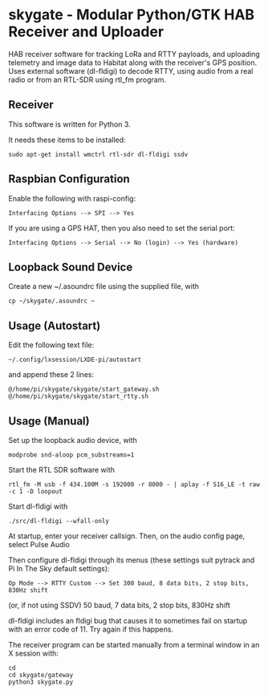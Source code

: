 # skygate - Modular Python/GTK HAB Receiver and Uploader

HAB receiver software for tracking LoRa and RTTY payloads, and uploading telemetry and image data to Habitat along with the receiver's GPS position.  Uses external software (dl-fldigi) to decode RTTY, using audio from a real radio or from an RTL-SDR using rtl_fm program.


## Receiver ##


This software is written for Python 3.

It needs these items to be installed:

    sudo apt-get install wmctrl rtl-sdr dl-fldigi ssdv 

 
## Raspbian Configuration ##

Enable the following with raspi-config:

	Interfacing Options --> SPI --> Yes

If you are using a GPS HAT, then you also need to set the serial port:

	Interfacing Options --> Serial --> No (login) --> Yes (hardware)
	
## Loopback Sound Device ##

Create a new ~/.asoundrc file using the supplied file, with

	cp ~/skygate/.asoundrc ~ 

## Usage (Autostart) ##

Edit the following text file:

	~/.config/lxsession/LXDE-pi/autostart

and append these 2 lines:

	@/home/pi/skygate/skygate/start_gateway.sh  
	@/home/pi/skygate/skygate/start_rtty.sh


## Usage (Manual) ##

Set up the loopback audio device, with

	modprobe snd-aloop pcm_substreams=1

Start the RTL SDR software with

	rtl_fm -M usb -f 434.100M -s 192000 -r 8000 - | aplay -f S16_LE -t raw -c 1 -D loopout


Start dl-fldigi with

	./src/dl-fldigi --wfall-only

At startup, enter your receiver callsign.  Then, on the audio config page, select Pulse Audio

Then configure dl-fldigi through its menus (these settings suit pytrack and Pi In The Sky default settings):

	Op Mode --> RTTY Custom --> Set 300 baud, 8 data bits, 2 stop bits, 830Hz shift

(or, if not using SSDV) 50 baud, 7 data bits, 2 stop bits, 830Hz shift


dl-fldigi includes an fldigi bug that causes it to sometimes fail on startup with an error code of 11.  Try again if this happens.


The receiver program can be started manually from a terminal window in an X session with:

	cd
	cd skygate/gateway
	python3 skygate.py


